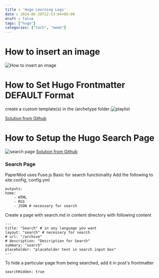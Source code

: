 ```yaml
---
title : 'Hugo Learning Logs'
date : 2024-06-20T22:53:04+08:00
draft : false
tags: ["hugo"]
categories: ["tech", "memo"]
---
```


# How to insert an image

![How to insert an image](https://stackoverflow.com/questions/71501256/how-to-insert-an-image-in-my-post-on-hugo)

# How to Set Hugo Frontmatter DEFAULT Format

create a custom template(s) in the /archetype folder
![playlist](/imgs/frontmatter.jpg)

[Solution from Github](https://github.com/gohugoio/hugo/issues/9363#issuecomment-1007392878)

# How to Setup the Hugo Search Page
![search page](/imgs/hugosearch-Screenshot%202024-06-26%20at%2022.59.25.jpg)
[Solution from Github](https://github.com/adityatelange/hugo-PaperMod/wiki/Features#search-page)

### Search Page
PaperMod uses Fuse.js Basic for search functionality
Add the following to site config, config.yml

    outputs:
    home:
        - HTML
        - RSS
        - JSON # necessary for search

Create a page with search.md in content directory with following content

    ---
    title: "Search" # in any language you want
    layout: "search" # necessary for search
    # url: "/archive"
    # description: "Description for Search"
    summary: "search"
    placeholder: "placeholder text in search input box"
    ---
To hide a particular page from being searched, add it in post's frontmatter

    searchHidden: true